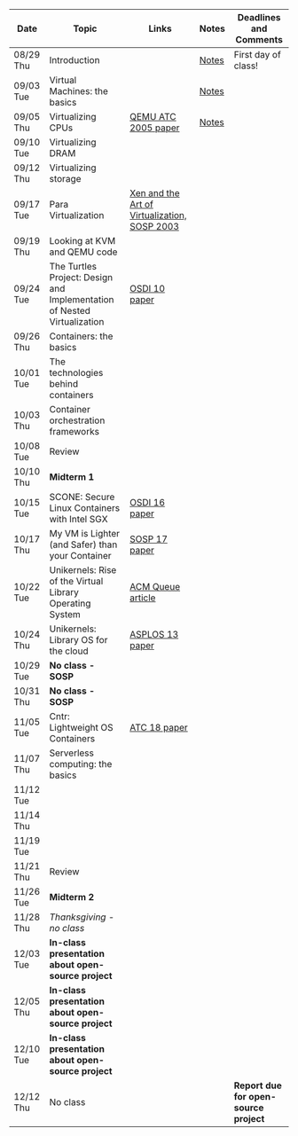 | Date | Topic | Links | Notes | Deadlines and Comments |
|------|-------|-------|-------|-----------|
| 08/29 Thu     |   Introduction    |       |[Notes](notes/intro.md) | First day of class!         |
|09/03 Tue|Virtual Machines: the basics||[Notes](notes/vm-basics.md)||
|09/05 Thu|Virtualizing CPUs|[QEMU ATC 2005 paper](http://archives.cse.iitd.ernet.in/~sbansal/csl862-virt/2010/readings/bellard.pdf)|[Notes](notes/vm-cpu.md)||
|09/10 Tue|Virtualizing DRAM||||
|09/12 Thu|Virtualizing storage||||
|09/17 Tue|Para Virtualization|[Xen and the Art of Virtualization, SOSP 2003](https://cse.buffalo.edu/~stevko/courses/cse704/fall10/papers/2003-xensosp.pdf)|||
|09/19 Thu|Looking at KVM and QEMU code||||
|09/24 Tue|The Turtles Project: Design and Implementation of Nested Virtualization|[OSDI 10 paper](https://www.usenix.org/event/osdi10/tech/full_papers/Ben-Yehuda.pdf)|||
|09/26 Thu|Containers: the basics||||
|10/01 Tue|The technologies behind containers||||
|10/03 Thu|Container orchestration frameworks||||
|10/08 Tue|Review||||
|10/10 Thu|**Midterm 1**||||
|10/15 Tue|SCONE: Secure Linux Containers with Intel SGX|[OSDI 16 paper](https://www.usenix.org/system/files/conference/osdi16/osdi16-arnautov.pdf)|
|10/17 Thu|My VM is Lighter (and Safer) than your Container|[SOSP 17 paper](http://cnp.neclab.eu/projects/lightvm/lightvm.pdf)|||
|10/22 Tue|Unikernels: Rise of the Virtual Library Operating System|[ACM Queue article](https://www.seltzer.com/margo/teaching/CS508.19/papers/madhavapeddy13.pdf)|||
|10/24 Thu|Unikernels: Library OS for the cloud|[ASPLOS 13 paper](http://mort.io/publications/pdf/asplos13-unikernels.pdf)|||
|10/29 Tue|**No class - SOSP**||||
|10/31 Thu|**No class - SOSP**||||
|11/05 Tue|Cntr: Lightweight OS Containers|[ATC 18 paper](https://www.usenix.org/conference/atc18/presentation/thalheim)|||
|11/07 Thu|Serverless computing: the basics||||
|11/12 Tue|||||
|11/14 Thu|||||
|11/19 Tue|||||
|11/21 Thu|Review||||
|11/26 Tue|**Midterm 2**||||
|11/28 Thu|*Thanksgiving - no class*||||
|12/03 Tue|**In-class presentation about open-source project**||||
|12/05 Thu|**In-class presentation about open-source project**||||
|12/10 Tue|**In-class presentation about open-source project**||||
|12/12 Thu|No class|||**Report due for open-source project**|
